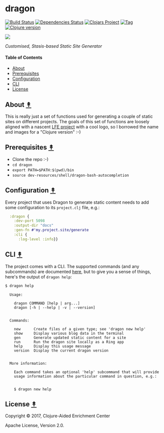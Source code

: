 # dragon

[![Build Status][travis-badge]][travis]
[![Dependencies Status][deps-badge]][deps]
[![Clojars Project][clojars-badge]][clojars]
[![Tag][tag-badge]][tag]
[![Clojure version][clojure-v]](project.clj)

[![][logo]][logo-large]

*Customised, Stasis-based Static Site Generator*


#### Table of Contents

* [About](#about-)
* [Prerequisites](#prerequisites-)
* [Configuration](#configuration-)
* [CLI](#cli-)
* [License](#license-)


## About [&#x219F;](#contents)

This is really just a set of functions used for generating a couple of static
sites on different projects. The goals of this set of functions are loosely
aligned with a nascent [LFE project](http://dragon.lfe.io/) with a cool logo,
so I borrowed the name and images for a "Clojure version" :-)


## Prerequisites [&#x219F;](#contents)

* Clone the repo :-)
* `cd dragon`
* `export PATH=$PATH:$(pwd)/bin`
* `source dev-resources/shell/dragon-bash-autocompletion`


## Configuration [&#x219F;](#contents)

Every project that uses Dragon to generate static content needs to add some
configuration to its `project.clj` file, e.g.:

```clj
  :dragon {
    :dev-port 5098
    :output-dir "docs"
    :gen-fn #'my.project.site/generate
    :cli {
      :log-level :info}}
```


## CLI [&#x219F;](#contents)

The project comes with a CLI. The supported commands (and any subcommands) are
documented [here](), but to give you a sense of things, here's the output of
`dragon help`:

```bash
$ dragon help
```
```
  Usage:

    dragon COMMAND [help | arg...]
    dragon [-h | --help | -v | --version]


  Commands:

    new      Create files of a given type; see 'dragon new help'
    show     Display various blog data in the terminal
    gen      Generate updated static content for a site
    run      Run the dragon site locally as a Ring app
    help     Display this usage message
    version  Display the current dragon version


  More information:

    Each command takes an optional 'help' subcommand that will provide
    usage information about the particular command in question, e.g.:


    $ dragon new help
```


## License [&#x219F;](#contents)

Copyright © 2017, Clojure-Aided Enrichment Center

Apache License, Version 2.0.


<!-- Named page links below: /-->

[travis]: https://travis-ci.org/clojusc/dragon
[travis-badge]: https://travis-ci.org/clojusc/dragon.png?branch=master
[deps]: http://jarkeeper.com/clojusc/dragon
[deps-badge]: http://jarkeeper.com/clojusc/dragon/status.svg
[logo]: resources/images/dragon-logo-2-x250.png
[logo-large]: resources/images/dragon-logo-2-x2400-square.png
[tag-badge]: https://img.shields.io/github/tag/clojusc/dragon.svg
[tag]: https://github.com/clojusc/dragon/tags
[clojure-v]: https://img.shields.io/badge/clojure-1.8.0-blue.svg
[jdk-v]: https://img.shields.io/badge/jdk-1.7+-blue.svg
[clojars]: https://clojars.org/clojusc/dragon
[clojars-badge]: https://img.shields.io/clojars/v/clojusc/dragon.svg
